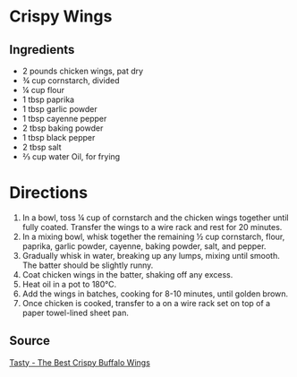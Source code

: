# Crispy Wings

## Ingredients
- 2 pounds chicken wings, pat dry
- ¾ cup cornstarch, divided
- ¼ cup flour
- 1 tbsp paprika
- 1 tbsp garlic powder
- 1 tbsp cayenne pepper
- 2 tbsp baking powder
- 1 tbsp black pepper
- 2 tbsp salt
- ⅔ cup water Oil, for frying

# Directions
1. In a bowl, toss ¼ cup of cornstarch and the chicken wings together until fully coated. Transfer the wings to a wire rack and rest for 20 minutes.
2. In a mixing bowl, whisk together the remaining ½ cup cornstarch, flour, paprika, garlic powder, cayenne, baking powder, salt, and pepper.
3. Gradually whisk in water, breaking up any lumps, mixing until smooth. The batter should be slightly runny.
4. Coat chicken wings in the batter, shaking off any excess.
5. Heat oil in a pot to 180°C.
6. Add the wings in batches, cooking for 8-10 minutes, until golden brown.
7. Once chicken is cooked, transfer to a on a wire rack set on top of a paper towel-lined sheet pan.


## Source
[Tasty - The Best Crispy Buffalo Wings](https://www.youtube.com/watch?v=fa57y0YbFYE&feature=youtu.be)
